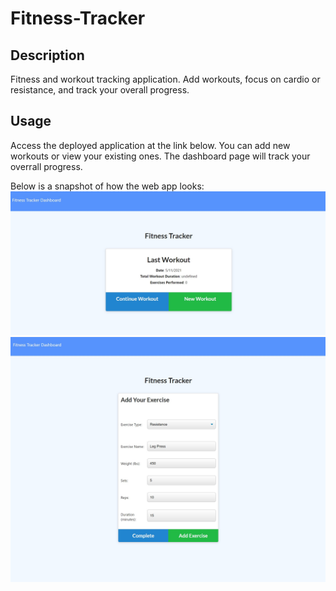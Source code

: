 # Fitness-Tracker

## Description

Fitness and workout tracking application. Add workouts, focus on cardio or resistance, and track your overall progress.

## Usage

Access the deployed application at the link below. You can add new workouts or view your existing ones. The dashboard page will track your overrall progress.

Below is a snapshot of how the web app looks:
![](public/images/FitnessTracker.jpg)
![](public/images/AddExercise.jpg)
